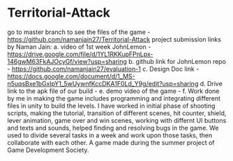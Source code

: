 # Territorial-Attack
go to master branch to see the files of the game - https://github.com/namanjain27/Territorial-Attack
project submission links by Naman Jain:
a. video of 1st week JohnLemon - https://drive.google.com/file/d/1YL1RKKupFPnLpx-146gwM63FkAJOcyGf/view?usp=sharing
b. github link for JohnLemon repo - https://github.com/namanjain27/evaluation-1
c. Design Doc link - https://docs.google.com/document/d/1_MS-n5uqsBxe1bGxIpY1_5wUywnfKccDKA1F0Ld_Y9g/edit?usp=sharing
d. Drive link to the apk file of our build - 
e. demo video of the game - 
f. Work done by me in making the game includes programming and integrating different files in unity to build the levels. I have worked in initial phase of shooting scripts, making the tutorial, transition of different scenes, hit counter, shield, lever animation, game over and win scenes, working with differnt UI buttons and texts and sounds, helped finding and resolving bugs in the game. We used to divide several tasks in a week and work upon those tasks, then collaborate with each other. 
A game made during the summer project of Game Development Society.
